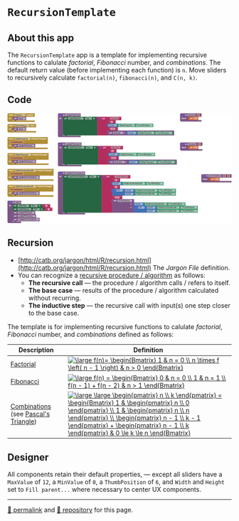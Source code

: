 # `RecursionTemplate`

## About this app

The `RecursionTemplate` app is a template for implementing recursive functions to calulate *factorial*, *Fibonacci* number, and *combinations*. The default return value (before implementing each function) is `n`. Move sliders to recursively calculate `factorial(n)`, `fibonacci(n)`, and `C(n, k)`.

## Code

[![RecursionTemplate blocks](./RecursionTemplate.png)](https://github.com/psb-david-petty/mit-app-inventor/blob/master/RecursionTemplate/RecursionTemplate.png)

## Recursion

- [http://catb.org/jargon/html/R/recursion.html](http://catb.org/jargon/html/R/recursion.html) The *Jargon File* definition.
- You can recognize a [recursive procedure / algorithm](https://en.wikipedia.org/wiki/Recursion_(computer_science)) as follows:
  - **The recursive call** &mdash; the procedure / algorithm calls / refers to itself.
  - **The base case** &mdash; results of the procedure / algorithm calculated without recurring.
  - **The inductive step** &mdash; the recursive call with input(s) one step closer to the base case.

The template is for implementing recursive functions to calulate *factorial*, *Fibonacci* number, and *combinations* defined as follows:

| Description | Definition |
| -- | -- |
| [Factorial](https://oeis.org/A000142) | <a href="https://www.codecogs.com/eqnedit.php?latex=\large&space;f(n)=&space;\begin{Bmatrix}&space;1&space;&&space;n&space;=&space;0&space;\\&space;n&space;\times&space;f&space;\left(&space;n&space;-&space;1&space;\right)&space;&&space;n&space;>&space;0&space;\end{Bmatrix}" target="_blank"><img src="https://latex.codecogs.com/svg.latex?\large&space;f(n)=&space;\begin{Bmatrix}&space;1&space;&&space;n&space;=&space;0&space;\\&space;n&space;\times&space;f&space;\left(&space;n&space;-&space;1&space;\right)&space;&&space;n&space;>&space;0&space;\end{Bmatrix}" title="\large f(n)= \begin{Bmatrix} 1 & n = 0 \\ n \times f \left( n - 1 \right) & n > 0 \end{Bmatrix}" /></a> |
| [Fibonacci](https://oeis.org/A000045) | <a href="https://www.codecogs.com/eqnedit.php?latex=\large&space;f(n)&space;=&space;\begin{Bmatrix}&space;0&space;&&space;n&space;=&space;0&space;\\&space;1&space;&&space;n&space;=&space;1&space;\\&space;f(n&space;-&space;1)&space;&plus;&space;f(n&space;-&space;2)&space;&&space;n&space;>&space;1&space;\end{Bmatrix}" target="_blank"><img src="https://latex.codecogs.com/svg.latex?\large&space;f(n)&space;=&space;\begin{Bmatrix}&space;0&space;&&space;n&space;=&space;0&space;\\&space;1&space;&&space;n&space;=&space;1&space;\\&space;f(n&space;-&space;1)&space;&plus;&space;f(n&space;-&space;2)&space;&&space;n&space;>&space;1&space;\end{Bmatrix}" title="\large f(n) = \begin{Bmatrix} 0 & n = 0 \\ 1 & n = 1 \\ f(n - 1) + f(n - 2) & n > 1 \end{Bmatrix}" /></a> |
| [Combinations](https://en.wikipedia.org/wiki/Combination#Number_of_k-combinations) (see [Pascal's Triangle](https://en.wikipedia.org/wiki/Pascal's_triangle)) | <a href="https://www.codecogs.com/eqnedit.php?latex=\large&space;\large&space;\begin{pmatrix}&space;n&space;\\&space;k&space;\end{pmatrix}&space;=&space;\begin{Bmatrix}&space;1&space;&&space;\begin{pmatrix}&space;n&space;\\&space;0&space;\end{pmatrix}&space;\\&space;1&space;&&space;\begin{pmatrix}&space;n&space;\\&space;n&space;\end{pmatrix}&space;\\&space;\begin{pmatrix}&space;n&space;-&space;1&space;\\&space;k&space;-&space;1&space;\end{pmatrix}&space;&plus;&space;\begin{pmatrix}&space;n&space;-&space;1&space;\\&space;k&space;\end{pmatrix}&space;&&space;0&space;\le&space;k&space;\le&space;n&space;\end{Bmatrix}" target="_blank"><img src="https://latex.codecogs.com/svg.latex?\large&space;\large&space;\begin{pmatrix}&space;n&space;\\&space;k&space;\end{pmatrix}&space;=&space;\begin{Bmatrix}&space;1&space;&&space;\begin{pmatrix}&space;n&space;\\&space;0&space;\end{pmatrix}&space;\\&space;1&space;&&space;\begin{pmatrix}&space;n&space;\\&space;n&space;\end{pmatrix}&space;\\&space;\begin{pmatrix}&space;n&space;-&space;1&space;\\&space;k&space;-&space;1&space;\end{pmatrix}&space;&plus;&space;\begin{pmatrix}&space;n&space;-&space;1&space;\\&space;k&space;\end{pmatrix}&space;&&space;0&space;\le&space;k&space;\le&space;n&space;\end{Bmatrix}" title="\large \large \begin{pmatrix} n \\ k \end{pmatrix} = \begin{Bmatrix} 1 & \begin{pmatrix} n \\ 0 \end{pmatrix} \\ 1 & \begin{pmatrix} n \\ n \end{pmatrix} \\ \begin{pmatrix} n - 1 \\ k - 1 \end{pmatrix} + \begin{pmatrix} n - 1 \\ k \end{pmatrix} & 0 \le k \le n \end{Bmatrix}" /></a> |

## Designer

All components retain their default properties, &mdash; except all sliders have a `MaxValue` of `12`, a `MinValue` of `0`, a `ThumbPosition` of `6`, and `Width` and `Height` set to `Fill parent...` where necessary to center UX components.

<hr>

[&#128279; permalink](https://psb-david-petty.github.io/mit-app-inventor/RecursionTemplate/) and [&#128297; repository](https://github.com/psb-david-petty/mit-app-inventor/tree/master/RecursionTemplate) for this page.
